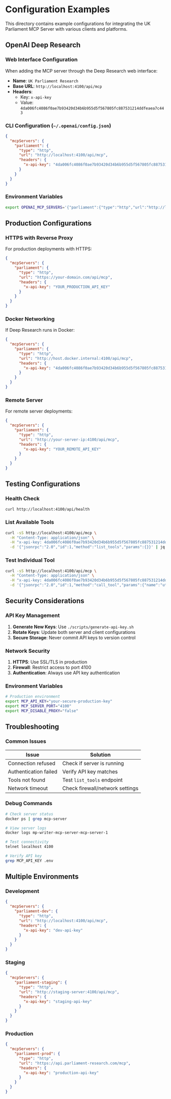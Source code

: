 # Configuration Examples

This directory contains example configurations for integrating the UK Parliament MCP Server with various clients and platforms.

## OpenAI Deep Research

### Web Interface Configuration

When adding the MCP server through the Deep Research web interface:

- **Name**: `UK Parliament Research`
- **Base URL**: `http://localhost:4100/api/mcp`
- **Headers**:
  - Key: `x-api-key`
  - Value: `4da006fc4086f0ae7b93420d34b6b955d5f567805fc887531214ddfeaea7c443`

### CLI Configuration (`~/.openai/config.json`)

```json
{
  "mcpServers": {
    "parliament": {
      "type": "http",
      "url": "http://localhost:4100/api/mcp",
      "headers": {
        "x-api-key": "4da006fc4086f0ae7b93420d34b6b955d5f567805fc887531214ddfeaea7c443"
      }
    }
  }
}
```

### Environment Variables

```bash
export OPENAI_MCP_SERVERS='{"parliament":{"type":"http","url":"http://localhost:4100/api/mcp","headers":{"x-api-key":"4da006fc4086f0ae7b93420d34b6b955d5f567805fc887531214ddfeaea7c443"}}}'
```

## Production Configurations

### HTTPS with Reverse Proxy

For production deployments with HTTPS:

```json
{
  "mcpServers": {
    "parliament": {
      "type": "http",
      "url": "https://your-domain.com/api/mcp",
      "headers": {
        "x-api-key": "YOUR_PRODUCTION_API_KEY"
      }
    }
  }
}
```

### Docker Networking

If Deep Research runs in Docker:

```json
{
  "mcpServers": {
    "parliament": {
      "type": "http",
      "url": "http://host.docker.internal:4100/api/mcp",
      "headers": {
        "x-api-key": "4da006fc4086f0ae7b93420d34b6b955d5f567805fc887531214ddfeaea7c443"
      }
    }
  }
}
```

### Remote Server

For remote server deployments:

```json
{
  "mcpServers": {
    "parliament": {
      "type": "http",
      "url": "http://your-server-ip:4100/api/mcp",
      "headers": {
        "x-api-key": "YOUR_REMOTE_API_KEY"
      }
    }
  }
}
```

## Testing Configurations

### Health Check

```bash
curl http://localhost:4100/api/health
```

### List Available Tools

```bash
curl -sS http://localhost:4100/api/mcp \
  -H "Content-Type: application/json" \
  -H "x-api-key: 4da006fc4086f0ae7b93420d34b6b955d5f567805fc887531214ddfeaea7c443" \
  -d '{"jsonrpc":"2.0","id":1,"method":"list_tools","params":{}}' | jq
```

### Test Individual Tool

```bash
curl -sS http://localhost:4100/api/mcp \
  -H "Content-Type: application/json" \
  -H "x-api-key: 4da006fc4086f0ae7b93420d34b6b955d5f567805fc887531214ddfeaea7c443" \
  -d '{"jsonrpc":"2.0","id":1,"method":"call_tool","params":{"name":"utilities.current_datetime","arguments":{}}}' | jq
```

## Security Considerations

### API Key Management

1. **Generate New Keys**: Use `./scripts/generate-api-key.sh`
2. **Rotate Keys**: Update both server and client configurations
3. **Secure Storage**: Never commit API keys to version control

### Network Security

1. **HTTPS**: Use SSL/TLS in production
2. **Firewall**: Restrict access to port 4100
3. **Authentication**: Always use API key authentication

### Environment Variables

```bash
# Production environment
export MCP_API_KEY="your-secure-production-key"
export MCP_SERVER_PORT="4100"
export MCP_DISABLE_PROXY="false"
```

## Troubleshooting

### Common Issues

| Issue | Solution |
|-------|----------|
| Connection refused | Check if server is running |
| Authentication failed | Verify API key matches |
| Tools not found | Test `list_tools` endpoint |
| Network timeout | Check firewall/network settings |

### Debug Commands

```bash
# Check server status
docker ps | grep mcp-server

# View server logs
docker logs mp-writer-mcp-server-mcp-server-1

# Test connectivity
telnet localhost 4100

# Verify API key
grep MCP_API_KEY .env
```

## Multiple Environments

### Development

```json
{
  "mcpServers": {
    "parliament-dev": {
      "type": "http",
      "url": "http://localhost:4100/api/mcp",
      "headers": {
        "x-api-key": "dev-api-key"
      }
    }
  }
}
```

### Staging

```json
{
  "mcpServers": {
    "parliament-staging": {
      "type": "http",
      "url": "http://staging-server:4100/api/mcp",
      "headers": {
        "x-api-key": "staging-api-key"
      }
    }
  }
}
```

### Production

```json
{
  "mcpServers": {
    "parliament-prod": {
      "type": "http",
      "url": "https://api.parliament-research.com/mcp",
      "headers": {
        "x-api-key": "production-api-key"
      }
    }
  }
}
```
